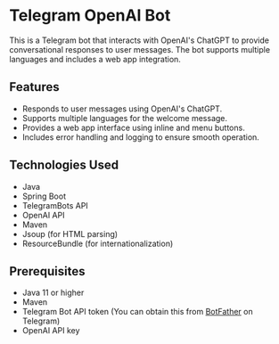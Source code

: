 # Telegram OpenAI Bot

This is a Telegram bot that interacts with OpenAI's ChatGPT to provide conversational responses to user messages. The bot supports multiple languages and includes a web app integration.

## Features

- Responds to user messages using OpenAI's ChatGPT.
- Supports multiple languages for the welcome message.
- Provides a web app interface using inline and menu buttons.
- Includes error handling and logging to ensure smooth operation.

## Technologies Used

- Java
- Spring Boot
- TelegramBots API
- OpenAI API
- Maven
- Jsoup (for HTML parsing)
- ResourceBundle (for internationalization)

## Prerequisites

- Java 11 or higher
- Maven
- Telegram Bot API token (You can obtain this from [BotFather](https://core.telegram.org/bots#botfather) on Telegram)
- OpenAI API key
